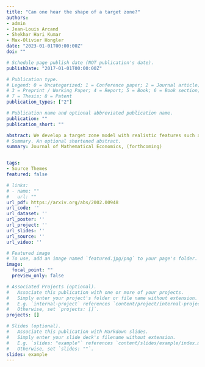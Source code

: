 ```yaml
---
title: "Can one hear the shape of a target zone?"
authors:
- admin
- Jean-Louis Arcand
- Shekhar Hari Kumar
- Max-Olivier Hongler
date: "2023-01-01T00:00:00Z"
doi: ""

# Schedule page publish date (NOT publication's date).
publishDate: "2017-01-01T00:00:00Z"

# Publication type.
# Legend: 0 = Uncategorized; 1 = Conference paper; 2 = Journal article;
# 3 = Preprint / Working Paper; 4 = Report; 5 = Book; 6 = Book section;
# 7 = Thesis; 8 = Patent
publication_types: ["2"]

# Publication name and optional abbreviated publication name.
publication: ""
publication_short: ""

abstract: We develop a target zone model with realistic features such as finite exit time, non-stationary dynamics and heavy tails. Our rigorous characterization of risk corresponds to the dynamic counterpart of a mean-preserving spread. We explicitly solve for both stationary and transient exchange rate paths, and show how they are influenced by the distance to both the time horizon and the target zone bands. This enables us to show how central bank intervention is endogenous to both the distance of the fundamental to the band and the underlying risk. We discuss how the credibility of the target zone is shaped by the set horizon and the degree of underlying risk, and we determine a minimum time at which the required parity can be reached. We prove that the interplay of the diffusive component and the destabilizing risk component can yield an endogenous regime shift characterized by a threshold level of risk above which the target zone ceases to exist. All the previous results cannot obtain by means of the standard Gaussian and affine models. We recover by numerical simulations the different exchange rate densities established by the target zone literature.
# Summary. An optional shortened abstract.
summary: Journal of Mathematical Economics, (forthcoming)


tags:
- Source Themes
featured: false

# links:
# - name: ""
#   url: ""
url_pdf: https://arxiv.org/abs/2002.00948
url_code: ''
url_dataset: ''
url_poster: ''
url_project: ''
url_slides: ''
url_source: ''
url_video: ''

# Featured image
# To use, add an image named `featured.jpg/png` to your page's folder. 
image:
  focal_point: ""
  preview_only: false

# Associated Projects (optional).
#   Associate this publication with one or more of your projects.
#   Simply enter your project's folder or file name without extension.
#   E.g. `internal-project` references `content/project/internal-project/index.md`.
#   Otherwise, set `projects: []`.
projects: []

# Slides (optional).
#   Associate this publication with Markdown slides.
#   Simply enter your slide deck's filename without extension.
#   E.g. `slides: "example"` references `content/slides/example/index.md`.
#   Otherwise, set `slides: ""`.
slides: example
---
```

